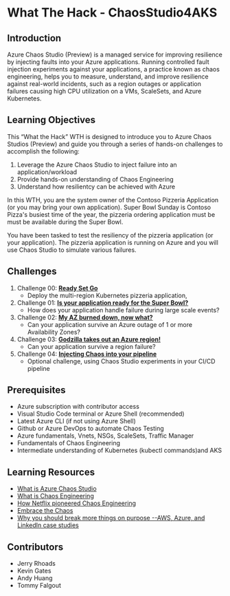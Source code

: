 # What The Hack - ChaosStudio4AKS

## Introduction 

Azure Chaos Studio (Preview) is a managed service for improving resilience by injecting faults into your Azure applications. Running controlled fault
injection
experiments against your applications, a practice known as chaos engineering, helps you to measure, understand, and improve resilience against real-world
incidents, such as a region outages or application failures causing high CPU utilization on a VMs, ScaleSets, and Azure Kubernetes.


## Learning Objectives
This “What the Hack” WTH is designed to introduce you to Azure Chaos Studios (Preview) and guide you through a series of hands-on challenges to accomplish
the following:
  
1. Leverage the Azure Chaos Studio to inject failure into an application/workload
2. Provide hands-on understanding of Chaos Engineering 
3. Understand how resilientcy can be achieved with Azure 

In this WTH, you are the system owner of the Contoso Pizzeria Application (or you may bring your own application). Super Bowl Sunday is Contoso Pizza's busiest time of the year, the pizzeria
ordering application must be must be available during the Super Bowl. 

You have been tasked to test the resiliency of the pizzeria application (or your application). The pizzeria application is running on Azure and you will use Chaos Studio to
simulate various failures. 

## Challenges
1. Challenge 00: **[Ready Set Go](Student/Challenge-00.md)**
	 - Deploy the multi-region Kubernetes pizzeria application,
1. Challenge 01: **[Is your application ready for the Super Bowl?](Student/Challenge-01.md)**
	 - How does your application handle failure during large scale events?
1. Challenge 02: **[My AZ burned down, now what?](Student/Challenge-02.md)**
	 - Can your application survive an Azure outage of 1 or more Availability Zones?
1. Challenge 03: **[Godzilla takes out an Azure region!](Student/Challenge-03.md)**
	 - Can your application survive a region failure? 
1. Challenge 04: **[Injecting Chaos into your pipeline](Student/Challenge-04.md)**
	 - Optional challenge, using Chaos Studio experiments in your CI/CD pipeline

## Prerequisites
- Azure subscription with contributor access
- Visual Studio Code terminal or Azure Shell (recommended)
- Latest Azure CLI (if not using Azure Shell) 
- Github or Azure DevOps to automate Chaos Testing
- Azure fundamentals, Vnets, NSGs, ScaleSets, Traffic Manager 
- Fundamentals of Chaos Engineering
- Intermediate understanding of Kubernetes (kubectl commands)and AKS

## Learning Resources 
* [What is Azure Chaos Studio](https://docs.microsoft.com/en-us/azure/chaos-studio/chaos-studio-overview)
* [What is Chaos Engineering](https://docs.microsoft.com/en-us/azure/architecture/framework/resiliency/chaos-engineering?toc=%2Fazure%2Fchaos-studio%2Ftoc.json&bc=%2Fazure%2Fchaos-studio%2Fbreadcrumb%2Ftoc.json)
* [How Netflix pioneered Chaos Engineering](https://techhq.com/2019/03/how-netflix-pioneered-chaos-engineering/)
* [Embrace the Chaos](https://medium.com/capital-one-tech/embrace-the-chaos-engineering-203fd6fc6ff7)
* [Why you should break more things on purpose --AWS, Azure, and LinkedIn case studies](https://www.contino.io/insights/chaos-engineering)


## Contributors
- Jerry Rhoads
- Kevin Gates
- Andy Huang
- Tommy Falgout 
